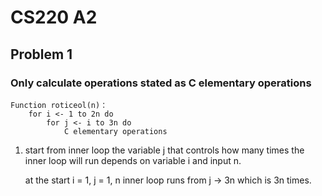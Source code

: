 # CS220 A2

## Problem 1

### Only calculate operations stated as C elementary operations

```
Function roticeol(n)：
    for i <- 1 to 2n do
        for j <- i to 3n do
            C elementary operations
```

1. start from inner loop
   the variable j that controls how many times the inner loop will run depends on variable i and input n.

   at the start
   i = 1, j = 1, n
   inner loop runs from j -> 3n which is 3n times.
